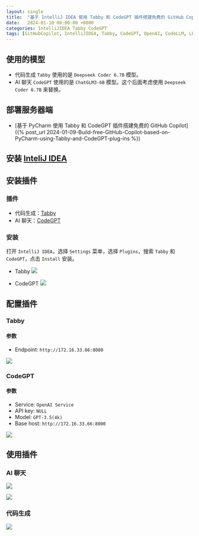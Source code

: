 ```yaml
---
layout: single
title:  "基于 IntelliJ IDEA 使用 Tabby 和 CodeGPT 插件搭建免费的 GitHub Copilot"
date:   2024-01-10 08:00:00 +0800
categories: IntelliJIDEA Tabby CodeGPT
tags: [GitHubCopilot, IntelliJIDEA, Tabby, CodeGPT, OpenAI, CodeLLM, LLM]
---
```


## 使用的模型
- 代码生成 `Tabby` 使用的是 `Deepseek Coder 6.7B` 模型。
- AI 聊天 `CodeGPT` 使用的是 `ChatGLM3-6B` 模型。这个后面考虑使用 `Deepseek Coder 6.7B` 来替换。

## 部署服务器端
- [基于 PyCharm 使用 Tabby 和 CodeGPT  插件搭建免费的 GitHub Copilot]({% post_url 2024-01-09-Build-free-GitHub-Copilot-based-on-PyCharm-using-Tabby-and-CodeGPT-plug-ins %})

## 安装 [InteliJ IDEA](https://www.jetbrains.com/zh-cn/idea/)

## 安装插件
### 插件
- 代码生成：[Tabby](https://plugins.jetbrains.com/plugin/22379-tabby/)
- AI 聊天：[CodeGPT](https://plugins.jetbrains.com/plugin/21056-codegpt/)

### 安装

打开 `IntelliJ IDEA`，选择 `Settings` 菜单，选择 `Plugins`，搜索 `Tabby` 和 `CodeGPT`，点击 `Install` 安装。

- Tabby
![](/images/2024/Tabby/IDEA-Tabby-Install.png)

- CodeGPT
![](/images/2024/IDEA-CodeGPT/CodeGPT-Install.png)

## 配置插件
### Tabby

#### 参数
- Endpoint: `http://172.16.33.66:8080`

![](/images/2024/PyCharm-Tabby-CodeGPT/Tabby-Settings.png)

### CodeGPT

#### 参数
- Service: `OpenAI Service`
- API key: `NULL`
- Model: `GPT-3.5(4k)`
- Base host: `http://172.16.33.66:8000`

![](/images/2024/PyCharm-Tabby-CodeGPT/CodeGPT-Settings.png)

## 使用插件
### AI 聊天
![](/images/2024/IDEA-CodeGPT/Write-Code.png)

![](/images/2024/IDEA-CodeGPT/Write-Test.png)

### 代码生成
![](/images/2024/Tabby/IDEA-Tabby-Code-Completions.png)
